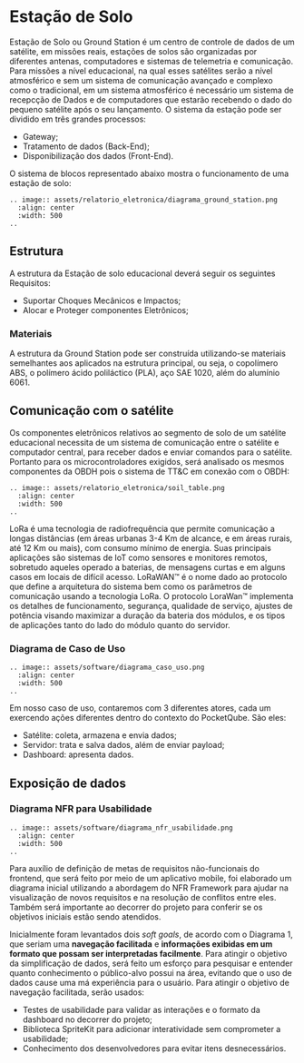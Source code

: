 # Estação de Solo
Estação de Solo ou Ground Station é um centro de controle de dados de um satélite, em missões reais, estações de solos são organizadas por diferentes antenas, computadores e sistemas de telemetria e comunicação. Para missões a nível educacional, na qual esses satélites serão a nível atmosférico e sem um sistema de comunicação avançado e complexo como o tradicional, em um sistema atmosférico é necessário um sistema de recepcção de Dados e de computadores que estarão recebendo o dado do pequeno satélite após o seu lançamento. O sistema da estação pode ser dividido em três grandes processos:
- Gateway;
- Tratamento de dados (Back-End);
- Disponibilização dos dados (Front-End).

O sistema de blocos representado abaixo mostra o funcionamento de uma estação de solo:

```eval_rst
.. image:: assets/relatorio_eletronica/diagrama_ground_station.png
  :align: center
  :width: 500
..

```

## Estrutura
A estrutura da Estação de solo educacional deverá seguir os seguintes Requisitos:  
- Suportar Choques Mecânicos e Impactos;
- Alocar e Proteger componentes Eletrônicos;

### Materiais

A estrutura da Ground Station pode ser construída utilizando-se materiais semelhantes aos aplicados na estrutura principal, ou seja, o copolímero ABS, o polímero ácido poliláctico (PLA), aço SAE 1020, além do alumínio 6061.

## Comunicação com o satélite

Os componentes eletrônicos relativos ao segmento de solo de um satélite educacional necessita de um sistema de comunicação entre o satélite e computador central, para receber dados e enviar comandos para o satélite. Portanto para os microcontroladores exigidos, será analisado os mesmos componentes da OBDH pois o sistema de TT&C em conexão com o OBDH:

```eval_rst
.. image:: assets/relatorio_eletronica/soil_table.png
  :align: center
  :width: 500
..

```

LoRa é uma tecnologia de radiofrequência que permite comunicação a longas distâncias (em áreas urbanas 3-4 Km de alcance, e em áreas rurais, até 12 Km ou mais), com consumo mínimo de energia. Suas principais aplicações são sistemas de IoT como sensores e monitores remotos, sobretudo aqueles operado a baterias, de mensagens curtas e em alguns casos em locais de difícil acesso.
LoRaWAN™ é o nome dado ao protocolo que define a arquitetura do sistema bem
como os parâmetros de comunicação usando a tecnologia LoRa.
O protocolo LoraWan™ implementa os detalhes de funcionamento, segurança, qualidade de serviço, ajustes de potência visando maximizar a duração da bateria 
dos módulos, e os tipos de aplicações tanto do lado do módulo quanto do servidor.

### Diagrama de Caso de Uso
  
```eval_rst
.. image:: assets/software/diagrama_caso_uso.png
  :align: center
  :width: 500
..

```
  
Em nosso caso de uso, contaremos com 3 diferentes atores, cada um exercendo ações diferentes dentro do contexto do PocketQube. São eles:
- Satélite: coleta, armazena e envia dados;
- Servidor: trata e salva dados, além de enviar payload;
- Dashboard: apresenta dados.

## Exposição de dados

### Diagrama NFR para Usabilidade
  
```eval_rst
.. image:: assets/software/diagrama_nfr_usabilidade.png
  :align: center
  :width: 500
..

```
  
Para auxílio de definição de metas de requisitos não-funcionais do frontend, que será feito por meio de um aplicativo mobile, foi elaborado um diagrama inicial utilizando a abordagem do NFR Framework para ajudar na visualização de novos requisitos e na resolução de conflitos entre eles. Também será importante ao decorrer do projeto para conferir se os objetivos iniciais estão sendo atendidos.

Inicialmente foram levantados dois *soft goals*, de acordo com o Diagrama 1, que seriam uma **navegação facilitada** e **informações exibidas em um formato que possam ser interpretadas facilmente**. Para atingir o objetivo da simplificação de dados, será feito um esforço para pesquisar e entender quanto conhecimento o público-alvo possui na área, evitando que o uso de dados cause uma má experiência para o usuário. Para atingir o objetivo de navegação facilitada, serão usados: 
- Testes de usabilidade para validar as interações e o formato da dashboard no decorrer do projeto;
- Biblioteca SpriteKit para adicionar interatividade sem comprometer a usabilidade;
- Conhecimento dos desenvolvedores para evitar itens desnecessários.
